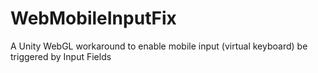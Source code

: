 # WebMobileInputFix
A Unity WebGL workaround to enable mobile input (virtual keyboard) be triggered by Input Fields
